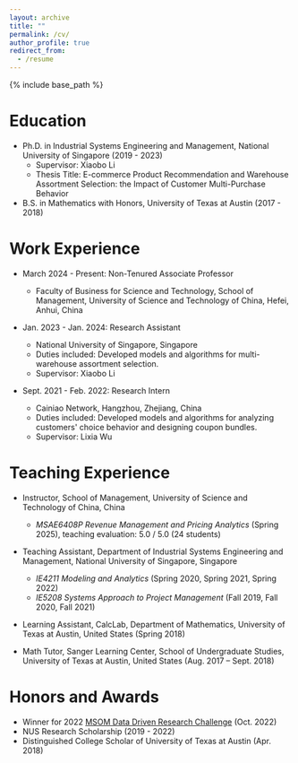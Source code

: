 ```yaml
---
layout: archive
title: ""
permalink: /cv/
author_profile: true
redirect_from:
  - /resume
---
```


{% include base_path %}

Education
======
* Ph.D. in Industrial Systems Engineering and Management, National University of Singapore (2019 - 2023)
  * Supervisor: Xiaobo Li
  * Thesis Title: E-commerce Product Recommendation and Warehouse Assortment Selection: the Impact of Customer Multi-Purchase Behavior
* B.S. in Mathematics with Honors, University of Texas at Austin (2017 - 2018)
<!-- * Major in Mathematics and Applied Mathematics, Chongqing University (2014 - 2016) -->

Work Experience
======
* March 2024 - Present: Non-Tenured Associate Professor
  * Faculty of Business for Science and Technology, School of Management, University of Science and Technology of China, Hefei, Anhui, China

* Jan. 2023 - Jan. 2024: Research Assistant
  * National University of Singapore, Singapore
  * Duties included: Developed models and algorithms for multi-warehouse assortment selection.
  * Supervisor: Xiaobo Li

* Sept. 2021 - Feb. 2022: Research Intern
  * Cainiao Network, Hangzhou, Zhejiang, China
  * Duties included: Developed models and algorithms for analyzing customers' choice behavior and designing coupon bundles.
  * Supervisor: Lixia Wu

Teaching Experience
======
* Instructor, School of Management, University of Science and Technology of China, China  
  * *MSAE6408P Revenue Management and Pricing Analytics* (Spring 2025), teaching evaluation: 5.0 / 5.0 (24 students)

* Teaching Assistant, Department of Industrial Systems Engineering and Management, National University of Singapore, Singapore  
  * *IE4211 Modeling and Analytics* (Spring 2020, Spring 2021, Spring 2022)  
  * *IE5208 Systems Approach to Project Management* (Fall 2019, Fall 2020, Fall 2021)

* Learning Assistant, CalcLab, Department of Mathematics, University of Texas at Austin, United States (Spring 2018)  

* Math Tutor, Sanger Learning Center, School of Undergraduate Studies, University of Texas at Austin, United States (Aug. 2017 – Sept. 2018)  

<!-- 
Teaching Experience
======
* Instructor, School of Management, University of Science and Technology of China, China
  * *MSAE6408P Revenue Management and Pricing Analytics* for master students (Spring 2025), teaching evaluation: 5.0 / 5.0 (24 students)
 
* Teaching Assistant, Department of Industrial Systems Engineering and Management, National University of Singapore, Singapore
  * *IE4211 Modeling and Analytics* for undergraduate students (Spring 2020, Spring 2021, Spring 2022)
  * *IE5208 Systems Approach to Project Management* for master studetents (Fall 2019, Fall 2020, Fall 2021)

* Jan. 2018 - May 2018: Learning Assistant, CalcLab, Department of Mathematics, University of Texas at Austin, United States
  * Assisted students in undergraduate calculus courses by offering clear explanations and guidance.

* Aug. 2017 - Sept. 2018: Math Tutor, Sanger Learning Center, School of Undergraduate Studies, University of Texas at Austin, United States
  * Selected for this part-time position based on strong academic performance and tutoring skills.
  * Provided personalized instruction to undergraduate students across various math courses, including Real Analysis, Probability Theory, Number Theory, and Discrete Mathematics.
  * Conducted both one-on-one and drop-in tutoring sessions, with a focused aim of improving students' understanding of mathematical concepts and enhancing their problem-solving abilities.
-->

Honors and Awards
======
* Winner for 2022 [MSOM Data Driven Research Challenge](https://www.informs.org/Recognizing-Excellence/Community-Prizes/Manufacturing-and-Service-Operations-Management/MSOM-Data-Driven-Challenge) (Oct. 2022)
* NUS Research Scholarship (2019 - 2022)
* Distinguished College Scholar of University of Texas at Austin (Apr. 2018)

<!-- * National Scholarship from Ministry of Education of P.R.C. (Nov. 2016)
* National Scholarship from Ministry of Education of P.R.C. (Nov. 2015)
* First-Class Integrated Scholarship of Outstanding Students of Chongqing University (2014 - 2016) 
* Honorable Mention of 2016 Interdisciplinary Contest In Modeling by COMAP (Apr. 2016)-->

<!-- Publications
======
  <ul>{% for post in site.publications %}
    {% include archive-single-cv.html %}
  {% endfor %}</ul>
  
Talks
======
  <ul>{% for post in site.talks %}
    {% include archive-single-talk-cv.html %}
  {% endfor %}</ul>
  
Teaching Experienece
======
  <ul>{% for post in site.teaching %}
    {% include archive-single-cv.html %}
  {% endfor %}</ul>
  
Service and leadership
======
* Currently signed in to 43 different slack teams -->
